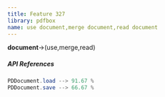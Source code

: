 ```yaml
---
title: Feature 327
library: pdfbox
name: use document,merge document,read document
---
```


**document**->(use,merge,read) 

##### API References

```java
PDDocument.load --> 91.67 %
PDDocument.save --> 66.67 %
```
